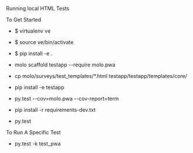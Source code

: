 Running local HTML Tests

To Get Started

- $ virtualenv ve
- $ source ve/bin/activate
- $ pip install -e .

- molo scaffold testapp --require molo.pwa
- cp molo/surveys/test_templates/*.html testapp/testapp/templates/core/

- pip install -e testapp
- py.test --cov=molo.pwa --cov-report=term
- pip install -r requirements-dev.txt
- py.test

To Run A Specific Test
- py.test -k test_pwa
